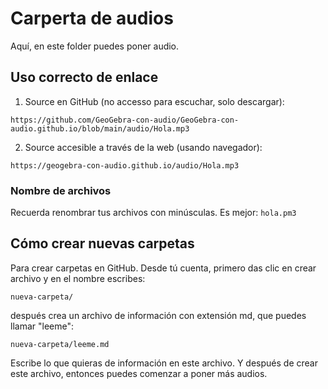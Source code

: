 # Carperta de audios

Aquí, en este folder puedes poner audio.

## Uso correcto de enlace

1. Source en GitHub (no accesso para escuchar, solo descargar):

``https://github.com/GeoGebra-con-audio/GeoGebra-con-audio.github.io/blob/main/audio/Hola.mp3``

2. Source accesible a través de la web (usando navegador):

``https://geogebra-con-audio.github.io/audio/Hola.mp3``

### Nombre de archivos

Recuerda renombrar tus archivos con minúsculas. Es mejor: `hola.pm3`

## Cómo crear nuevas carpetas

Para crear carpetas en GitHub. Desde tú cuenta, primero das clic en crear archivo y en el nombre escribes:

`nueva-carpeta/`

después crea un archivo de información con extensión md, que puedes llamar "leeme":

`nueva-carpeta/leeme.md`

Escribe lo que quieras de información en este archivo. Y después de crear este archivo, entonces puedes comenzar a poner más audios.

